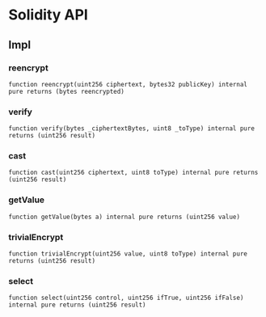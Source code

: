 # Solidity API

## Impl

### reencrypt

```solidity
function reencrypt(uint256 ciphertext, bytes32 publicKey) internal pure returns (bytes reencrypted)
```

### verify

```solidity
function verify(bytes _ciphertextBytes, uint8 _toType) internal pure returns (uint256 result)
```

### cast

```solidity
function cast(uint256 ciphertext, uint8 toType) internal pure returns (uint256 result)
```

### getValue

```solidity
function getValue(bytes a) internal pure returns (uint256 value)
```

### trivialEncrypt

```solidity
function trivialEncrypt(uint256 value, uint8 toType) internal pure returns (uint256 result)
```

### select

```solidity
function select(uint256 control, uint256 ifTrue, uint256 ifFalse) internal pure returns (uint256 result)
```

